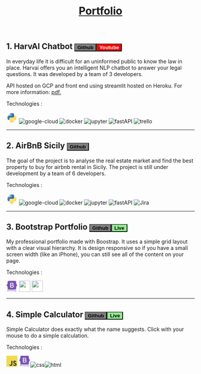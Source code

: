 <div align="center"> <h1> <u>Portfolio </u></h1> </div> 

<br>

## 1. HarvAI Chatbot <button name="button" onclick="location.href='https://github.com/MarcusLZ/harvai';" style='background-color:grey'>**Github**</button><button name="button" onclick="location.href='https://youtu.be/zSfclADTKbY?t=1777';" style='background-color:#FF0000; color:white'>**Youtube**</button>



In everyday life it is difficult for an uninformed public to know the law in place. Harvai offers you an intelligent NLP chatbot to answer your legal questions. It was developed by a team of 3 developers. 

API hosted on GCP and front end using streamlit hosted on Heroku. For more information: [pdf.](/assets/pdf/HarvAI.pdf)

Technologies : 
<p align="left">
<img src="https://raw.githubusercontent.com/devicons/devicon/master/icons/python/python-original.svg" alt="javascript" width="30" height="30"/> 
<img src="https://cdn.jsdelivr.net/gh/devicons/devicon/icons/googlecloud/googlecloud-original.svg" alt="google-cloud" width="30" height="30"/>
<img src="https://cdn.jsdelivr.net/gh/devicons/devicon/icons/docker/docker-original.svg"  alt="docker" width="30" height="30"/> 
<img src="https://cdn.jsdelivr.net/gh/devicons/devicon/icons/jupyter/jupyter-original-wordmark.svg" alt="jupyter" width="30" height="30"/>
<img src="https://cdn.jsdelivr.net/gh/devicons/devicon/icons/fastapi/fastapi-original.svg" alt="fastAPI" width="30" height="30" />
<img src="https://cdn.jsdelivr.net/gh/devicons/devicon/icons/trello/trello-plain.svg" alt="trello" width="30" height="30"/> 
</p> 

---

## 2. AirBnB Sicily <button name="button" onclick="location.href='https://github.com/reallylongaddress/airbnb';" style='background-color:grey'>**Github**</button> 

The goal of the project is to analyse the real estate market and find the best property to buy for airbnb rental in Sicily. The project is still under development by a team of 6 developers. 

Technologies : 
<p align="left">
<img src="https://raw.githubusercontent.com/devicons/devicon/master/icons/python/python-original.svg" alt="javascript" width="30" height="30"/> 
<img src="https://cdn.jsdelivr.net/gh/devicons/devicon/icons/googlecloud/googlecloud-original.svg" alt="google-cloud" width="30" height="30"/>
<img src="https://cdn.jsdelivr.net/gh/devicons/devicon/icons/docker/docker-original.svg"  alt="docker" width="30" height="30"/> 
<img src="https://cdn.jsdelivr.net/gh/devicons/devicon/icons/jupyter/jupyter-original-wordmark.svg" alt="jupyter" width="30" height="30"/>
<img src="https://cdn.jsdelivr.net/gh/devicons/devicon/icons/fastapi/fastapi-original.svg" alt="fastAPI" width="30" height="30" />
<img src="https://cdn.jsdelivr.net/gh/devicons/devicon/icons/jira/jira-original-wordmark.svg"  alt="Jira" width="30" height="30"/> 
</p> 

---

## 3. Bootstrap Portfolio <button name="button" onclick="location.href='http://www.google.com';" style='background-color:grey'>**Github**</button><button name="button" onclick="location.href='http://www.o-lpp.tech/calculator/';" style='background-color:lightgreen'>**Live**</button>

My professional portfolio made with Boostrap. It uses a simple grid layout with a clear visual hierarchy. It is design responsive so if you have a small screen width (like an iPhone), you can still see all of the content on your page.

Technologies : 
<p align="left">
<img src="https://raw.githubusercontent.com/devicons/devicon/master/icons/bootstrap/bootstrap-plain-wordmark.svg" alt="bootstrap" width="30" height="30"/>     
<img src="https://cdn.jsdelivr.net/gh/devicons/devicon/icons/css3/css3-original.svg" width="30" height="30" /> <img src="https://cdn.jsdelivr.net/gh/devicons/devicon/icons/html5/html5-original.svg" width="30" height="30" />
</p>

---

## 4. Simple Calculator <button name="button" onclick="location.href='https://github.com/OlivierLpp/calculator';" style='background-color:grey'>**Github**</button><button name="button" onclick="location.href='http://www.o-lpp.tech/calculator/';" style='background-color:lightgreen'>**Live**</button>


Simple Calculator does exactly what the name suggests. Click with your mouse to do a simple calculation.


Technologies : 
<p align="left"><img src="https://raw.githubusercontent.com/devicons/devicon/master/icons/javascript/javascript-original.svg" alt="javascript" width="30" height="30"/> 
<img src="https://raw.githubusercontent.com/devicons/devicon/master/icons/bootstrap/bootstrap-plain-wordmark.svg" alt="bootstrap" width="30" height="30"/><img src="https://cdn.jsdelivr.net/gh/devicons/devicon/icons/css3/css3-original.svg" alt="css" width="30" height="30" /><img src="https://cdn.jsdelivr.net/gh/devicons/devicon/icons/html5/html5-original.svg" alt="html" width="30" height="30"/></p>
<br>

